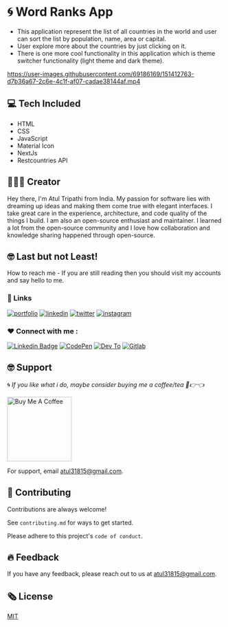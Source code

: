 # 🌀️ Word Ranks App

* This application represent the list of all countries in the world and user can sort the list by population, name, area or capital. 
* User explore more about the countries by just clicking on it. 
* There is one more cool functionality in this application which is theme switcher functionality (light theme and dark theme).


https://user-images.githubusercontent.com/69186169/151412763-d7b36a67-2c6e-4c1f-af07-cadae38144af.mp4


## 💻️ Tech Included
* HTML
* CSS
* JavaScript
* Material Icon
* NextJs
* Restcountries API


## 👨🏻‍💻️ Creator
Hey there, I'm Atul Tripathi from India. My passion for software lies with dreaming up ideas and making them come true with elegant interfaces. I take great care in the experience, architecture, and code quality of the things I build.
I am also an open-source enthusiast and maintainer. I learned a lot from the open-source community and I love how collaboration and knowledge sharing happened through open-source.


## 🤓️ Last but not Least!
How to reach me - If you are still reading then you should visit my accounts and say hello to me.

### 🔗 Links
[![portfolio](https://img.shields.io/badge/my_portfolio-000?style=for-the-badge&logo=ko-fi&logoColor=white)](https://codepen.io/atultrp_/full/oNBmWgY)
[![linkedin](https://img.shields.io/badge/linkedin-0A66C2?style=for-the-badge&logo=linkedin&logoColor=white)](https://www.linkedin.com/atultrp_)
[![twitter](https://img.shields.io/badge/twitter-1DA1F2?style=for-the-badge&logo=twitter&logoColor=white)](https://twitter.com/atultrp_)
[![instagram](https://img.shields.io/badge/instagram-e75480?style=for-the-badge&logo=instagram&logoColor=white)](https://instagram.com/atultrp)

### ❤️ Connect with me : <br/>
[![Linkedin Badge](https://img.shields.io/badge/LinkedIn-0077B5?style=for-the-badge&logo=linkedin&logoColor=white)](https://www.linkedin.com/in/atultrp1/)
[![CodePen](https://img.shields.io/badge/Codepen-000000?style=for-the-badge&logo=codepen&logoColor=white)](https://codepen.io/atultrp)
[![Dev To](https://img.shields.io/badge/dev.to-0A0A0A?style=for-the-badge&logo=devdotto&logoColor=white)](https://dev.to/atultrp)
[![Gitlab](https://img.shields.io/badge/GitLab-330F63?style=for-the-badge&logo=gitlab&logoColor=white)](https://gitlab.com/atultrp)

## 🤓️ Support

🌀️ _If you like what i do, maybe consider buying me a coffee/tea 🥺👉👈_

<a href="https://www.buymeacoffee.com/atultrp" target="_blank"><img src="https://cdn.buymeacoffee.com/buttons/v2/default-red.png" alt="Buy Me A Coffee" width="150" ></a>


For support, email atul31815@gmail.com.
## 🙏️ Contributing

Contributions are always welcome!

See `contributing.md` for ways to get started.

Please adhere to this project's `code of conduct`.

  
## 🔥️ Feedback

If you have any feedback, please reach out to us at atul31815@gmail.com.
  
## 🗞️ License

[MIT](https://choosealicense.com/licenses/mit/)

